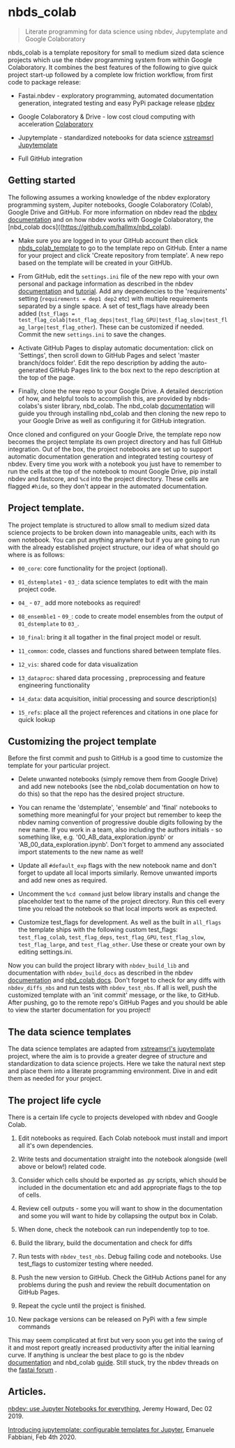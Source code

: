 # nbds_colab
> Literate programming for data science using nbdev, Jupytemplate and Google Colaboratory


nbds_colab is a template repository for small to medium sized data science projects which use the nbdev programming system from within Google Colaboratory. It combines the best features of the following to give quick project start-up followed by a complete low friction workflow, from first code to package release:

* Fastai.nbdev - exploratory programming, automated documentation generation, integrated testing and easy PyPi package release [nbdev](https://github.com/fastai/nbdev//) 

* Google Colaboratory & Drive - low cost cloud computing with acceleration [Colaboratory](https://colab.research.google.com/)

* Jupytemplate - standardized notebooks for data science [xstreamsrl Jupytemplate](https://github.com/xtreamsrl/jupytemplate)

* Full GitHub integration


## Getting started

The following assumes a working knowledge of the nbdev exploratory programming system, Jupiter notebooks, Google Colaboratory (Colab), Google Drive and GitHub. For more information on nbdev read the [nbdev documentation](http://nbdev.fast.ai/) and on how nbdev works with Google Colaboratory, the [nbd_colab docs]((https://github.com/hallmx/nbd_colab).

* Make sure you are logged in to your GitHub account then click [nbds_colab_template](https://github.com/hallmx/nbds_colab/generate) to go to the template repo on GitHub. Enter a name for your project and click 'Create repository from template'. A new repo based on the template will be created in your GitHUb.

* From GitHub, edit the `settings.ini` file of the new repo with your own personal and package information as described in the nbdev [documentation](http://nbdev.fast.ai/) and [tutorial](http://nbdev.fast.ai/tutorial/). Add any dependencies to the 'requirements' setting (`requirements = dep1 dep2` etc) with multiple requirements separated by a single space. A set of test_flags have already been added (`tst_flags = test_flag_colab|test_flag_deps|test_flag_GPU|test_flag_slow|test_flag_large|test_flag_other`). These can be customized if needed. Commit the new `settings.ini` to save the changes. 

* Activate GitHub Pages to display automatic documentation: click on 'Settings', then scroll down to GitHub Pages and select 'master branch/docs folder'. Edit the repo description by adding the auto-generated GitHub Pages link to the box next to the repo description at the top of the page.

* Finally, clone the new repo to your Google Drive. A detailed description of how, and helpful tools to accomplish this, are provided by nbds-colabs's sister library, nbd_colab. The nbd_colab [documentation](https://github.com/hallmx/nbd_colab) will guide you through installing nbd_colab and then cloning the new repo to your Google Drive as well as configuring it for GitHub integration.

Once cloned and configured on your Google Drive, the template repo now becomes the project template its own project directory and has full GitHub integration. Out of the box, the project notebooks are set up to support automatic documentation generation and integrated testing courtesy of nbdev. Every time you work with a notebook you just have to remember to run the cells at the top of the notebook to mount Google Drive, pip install nbdev and fastcore, and `%cd` into the project directory. These cells are flagged `#hide`, so they don't appear in the automated documentation. 



## Project template.

The project template is structured to allow small to medium sized data science projects to be broken down into manageable units, each with its own notebook. You can put anything anywhere but if you are going to run with the already established project structure,  our idea of what should go where is as follows: 

* `00_core`: core functionality for the project (optional). 

* `01_dstemplate1` - `03_`: data science templates to edit with the main project code. 

* `04_` - `07_` add more notebooks as required!

* `08_ensemble1` - `09_`: code to create model ensembles from the output of `01_dstemplate` to `03_`.

* `10_final`: bring it all togather in the final project model or result.

* `11_common`: code, classes and functions shared between template files.

* `12_vis`: shared code for data visualization

* `13_dataproc`: shared data processing , preprocessing and feature engineering functionality

* `14_data`: data acquisition, initial processing and source description(s)

* `15_refs`: place all the project references and citations in one place for quick lookup



## Customizing the project template

Before the first commit and push to GitHub is a good time to customize the template for your particular project. 

* Delete unwanted notebooks (simply remove them from Google Drive) and add new notebooks (see the nbd_colab documentation on how to do this) so that the repo has the desired project structure. 

* You can rename the 'dstemplate', 'ensemble' and 'final' notebooks to something more meaningful for your project but remember to keep the nbdev naming convention of progressive double digits following by the new name. If you work in a team, also including the authors initials - so something like, e.g. '00_AB_data_exploration.ipynb' or 'AB_00_data_exploration.ipynb'. Don't forget to ammend any associated import statements to the new name as well! 

* Update all `#default_exp` flags with the new notebook name and don't forget to update all local imports similarly. Remove unwanted imports and add new ones as required. 

* Uncomment the `%cd command` just below library installs and change the placeholder text to the name of the project directory. Run this cell every time you reload the notebook so that local imports work as expected. 

* Customize test_flags for development. As well as the built in `all_flags` the template ships with the following custom test_flags: `test_flag_colab`, `test_flag_deps`, `test_flag_GPU`, `test_flag_slow`, `test_flag_large`, and `test_flag_other`. Use these or create your own by editing settings.ini.

Now you can build the project library with `nbdev_build_lib` and documentation with `nbdev_build_docs` as described in the nbdev [documentation](http://nbdev.fast.ai/) and [nbd_colab docs](https://github.com/hallmx/nbd_colab). Don't forget to check for any diffs with `nbdev_diffs_nbs` and run tests with `nbdev_test_nbs`. If all is well, push the customized template with an 'init commit' message, or the like, to GitHub. After pushing, go to the remote repo's GitHub Pages and you should be able to view the starter documentation for you project!

## The data science templates

The data science templates are adapted from [xstreamsrl's jupytemplate](https://github.com/xtreamsrl/jupytemplate) project, where the aim is to provide a greater degree of structure and standardization to data science projects. Here we take the natural next step and place them into a literate programming environment. Dive in and edit them as needed for your project. 



## The project life cycle

There is a certain life cycle to projects developed with nbdev and Google Colab. 

1. Edit notebooks as required. Each Colab notebook must install and import all it's own dependencies.

2. Write tests and documentation straight into the notebook alongside (well above or below!) related code.

3. Consider which cells should be exported as .py scripts, which should be included in the documentation etc and add  appropriate flags to the top of cells. 

4. Review cell outputs - some you will want to show in the documentation and some you will want to hide by collapsing the output box in Colab.

5. When done, check the notebook can run independently top to toe.

6. Build the library, build the documentation and check for diffs

7. Run tests with `nbdev_test_nbs`. Debug failing code and notebooks. Use test_flags to customizer testing where needed.

8. Push the new version to GitHub. Check the GitHub Actions panel for any problems during the push and review the rebuilt documentation on GitHub Pages. 

9. Repeat the cycle until the project is finished.

10. New package versions can be released on PyPi with a few simple commands

This may seem complicated at first but very soon you get into the swing of it and most report greatly increased productivity after the initial learning curve. If anything is unclear the best place to go is the nbdev [documentation](http://nbdev.fast.ai/) and nbd_colab [guide](https://github.com/hallmx/nbd_colab). Still stuck, try the nbdev threads on the [fastai forum](https://forums.fast.ai/) . 

## Articles.

[nbdev: use Jupyter Notebooks for everything](https://www.fast.ai/2019/12/02/nbdev/), Jeremy Howard, Dec 02 2019. 

[Introducing jupytemplate: configurable templates for Jupyter](https://towardsdatascience.com/stop-copy-pasting-notebooks-embrace-jupyter-templates-6bd7b6c00b94), Emanuele Fabbiani, Feb 4th 2020.




